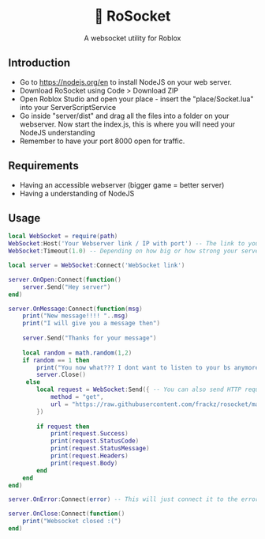 <h1 align="center">🔌 RoSocket</h1>
<div align="center">A websocket utility for Roblox</div>

## Introduction

- Go to https://nodejs.org/en to install NodeJS on your web server.
- Download RoSocket using Code > Download ZIP
- Open Roblox Studio and open your place - insert the "place/Socket.lua" into your ServerScriptService
- Go inside "server/dist" and drag all the files into a folder on your webserver. Now start the index.js, this is where you will need your NodeJS understanding
- Remember to have your port 8000 open for traffic.

## Requirements
- Having an accessible webserver (bigger game = better server)
- Having a understanding of NodeJS

## Usage
```lua
local WebSocket = require(path)
WebSocket:Host('Your Webserver link / IP with port') -- The link to your webserver
WebSocket:Timeout(1.0) -- Depending on how big or how strong your server is

local server = WebSocket:Connect('WebSocket link')

server.OnOpen:Connect(function()
    server.Send("Hey server")
end)

server.OnMessage:Connect(function(msg)
    print("New message!!!! "..msg)
    print("I will give you a message then")
    
    server.Send("Thanks for your message")
    
    local random = math.random(1,2)
    if random == 1 then
        print("You now what??? I dont want to listen to your bs anymore")
        server.Close()
     else
        local request = WebSocket:Send({ -- You can also send HTTP requests through your webserver, which can act as a proxy. Its using axios
            method = "get",
            url = "https://raw.githubusercontent.com/frackz/rosocket/main/README.md?token=GHSAT0AAAAAACBMYPQUWYS6XWCYILU5CFNYZB6JWGA"
        })
        
        if request then
            print(request.Success)
            print(request.StatusCode)
            print(request.StatusMessage)
            print(request.Headers)
            print(request.Body)
        end
    end
end)

server.OnError:Connect(error) -- This will just connect it to the error function, which will display in the output

server.OnClose:Connect(function()
    print("Websocket closed :(")
end)

```
